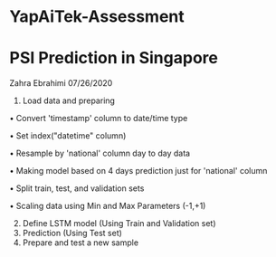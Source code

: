 # YapAiTek-Assessment

# PSI Prediction in Singapore

Zahra Ebrahimi 07/26/2020


1)	Load data and preparing 

•	Convert 'timestamp' column to date/time type

•	Set index("datetime" column)

•	Resample by 'national' column day to day data

•	Making model based on 4 days prediction just for 'national' column

•	Split train, test, and validation sets

•	Scaling data using Min and Max Parameters (-1,+1)

2)	Define LSTM model (Using Train and Validation set)
3)	Prediction (Using Test set)
4)	Prepare and test a new sample
